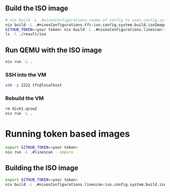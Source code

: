 ## Build the ISO image

```bash
# nix build -L .#nixosConfigurations.<name of config to use>.config.system.build.isoImage
nix build -L .#nixosConfigurations.tfc-iso.config.system.build.isoImage
GITHUB_TOKEN=<your token> nix build -L .#nixosConfigurations.linescan-iso.config.system.build.isoImage --impure
ls -l ./result/iso
````

## Run QEMU with the ISO image

```bash
nix run -L .
````


### SSH into the VM

```bash
ssh -p 2222 tfc@localhost
```

### Rebuild the VM

```bash
rm disk1.qcow2
nix run -L .
```

# Running token based images

```bash
export GITHUB_TOKEN=<your token>
nix run -L .#linescan --impure
```

## Building the ISO image

```bash
export GITHUB_TOKEN=<your token>
nix build -L .#nixosConfigurations.linescan-iso.config.system.build.isoImage --impure
```
